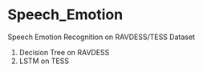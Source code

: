# Speech_Emotion

Speech Emotion Recognition on RAVDESS/TESS Dataset 

1) Decision Tree on RAVDESS
2) LSTM on TESS
